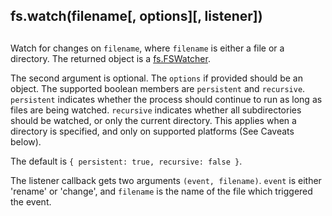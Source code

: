 ## fs.watch(filename\[, options\]\[, listener\])

## 

Watch for changes on `filename`, where `filename` is either a file or a
directory. The returned object is a [fs.FSWatcher][0].

The second argument is optional. The `options` if provided should be an object.
The supported boolean members are `persistent` and `recursive`. `persistent`
indicates whether the process should continue to run as long as files are being
watched. `recursive` indicates whether all subdirectories should be watched, or
only the current directory. This applies when a directory is specified, and only
on supported platforms (See Caveats below).

The default is `{ persistent: true, recursive: false }`.

The listener callback gets two arguments `(event, filename)`. `event` is either
'rename' or 'change', and `filename` is the name of the file which triggered
the event.


[0]: #fs_class_fs_fswatcher